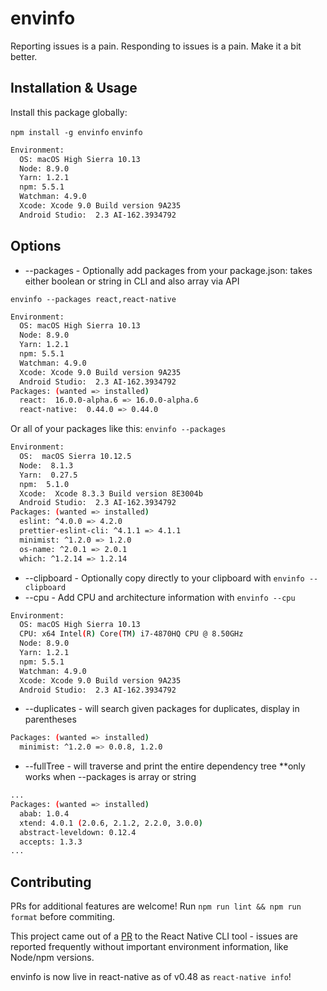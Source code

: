# envinfo

Reporting issues is a pain. Responding to issues is a pain. Make it a bit better.

## Installation & Usage
Install this package globally:

`npm install -g envinfo` 
`envinfo`

```bash
Environment:
  OS: macOS High Sierra 10.13
  Node: 8.9.0
  Yarn: 1.2.1
  npm: 5.5.1
  Watchman: 4.9.0
  Xcode: Xcode 9.0 Build version 9A235
  Android Studio:  2.3 AI-162.3934792
```

## Options
- --packages - Optionally add packages from your package.json: takes either boolean or string in CLI and also array via API

`envinfo --packages react,react-native`

```bash
Environment:
  OS: macOS High Sierra 10.13
  Node: 8.9.0
  Yarn: 1.2.1
  npm: 5.5.1
  Watchman: 4.9.0
  Xcode: Xcode 9.0 Build version 9A235
  Android Studio:  2.3 AI-162.3934792
Packages: (wanted => installed)
  react:  16.0.0-alpha.6 => 16.0.0-alpha.6
  react-native:  0.44.0 => 0.44.0
```

Or all of your packages like this:
`envinfo --packages`

```bash
Environment:
  OS:  macOS Sierra 10.12.5
  Node:  8.1.3
  Yarn:  0.27.5
  npm:  5.1.0
  Xcode:  Xcode 8.3.3 Build version 8E3004b
  Android Studio:  2.3 AI-162.3934792
Packages: (wanted => installed)
  eslint: ^4.0.0 => 4.2.0
  prettier-eslint-cli: ^4.1.1 => 4.1.1
  minimist: ^1.2.0 => 1.2.0
  os-name: ^2.0.1 => 2.0.1
  which: ^1.2.14 => 1.2.14
```

- --clipboard - Optionally copy directly to your clipboard with `envinfo --clipboard`
- --cpu - Add CPU and architecture information with `envinfo --cpu`

```bash
Environment:
  OS: macOS High Sierra 10.13
  CPU: x64 Intel(R) Core(TM) i7-4870HQ CPU @ 8.50GHz
  Node: 8.9.0
  Yarn: 1.2.1
  npm: 5.5.1
  Watchman: 4.9.0
  Xcode: Xcode 9.0 Build version 9A235
  Android Studio:  2.3 AI-162.3934792
```

- --duplicates - will search given packages for duplicates, display in parentheses

```bash
Packages: (wanted => installed)
  minimist: ^1.2.0 => 0.0.8, 1.2.0
```

- --fullTree - will traverse and print the entire dependency tree **only works when --packages is array or string

```bash
...
Packages: (wanted => installed)
  abab: 1.0.4
  xtend: 4.0.1 (2.0.6, 2.1.2, 2.2.0, 3.0.0)
  abstract-leveldown: 0.12.4
  accepts: 1.3.3
...
```

## Contributing
PRs for additional features are welcome! Run `npm run lint && npm run format` before commiting.

This project came out of a [PR](https://github.com/facebook/react-native/pull/14428) to the React Native CLI tool - issues are reported frequently without important environment information, like Node/npm versions.

envinfo is now live in react-native as of v0.48 as `react-native info`!
